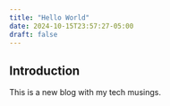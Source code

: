 ```yaml
---
title: "Hello World"
date: 2024-10-15T23:57:27-05:00
draft: false
---
```


## Introduction

This is a new blog with my tech musings.

